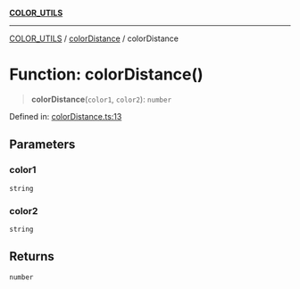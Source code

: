 [**COLOR_UTILS**](../../README.md)

***

[COLOR_UTILS](../../README.md) / [colorDistance](../README.md) / colorDistance

# Function: colorDistance()

> **colorDistance**(`color1`, `color2`): `number`

Defined in: [colorDistance.ts:13](https://github.com/dailker/everyutil/blob/0ec5ce08552e5059ec58e2975404aeb74a6202b1/src/color/colorDistance.ts#L13)

## Parameters

### color1

`string`

### color2

`string`

## Returns

`number`

